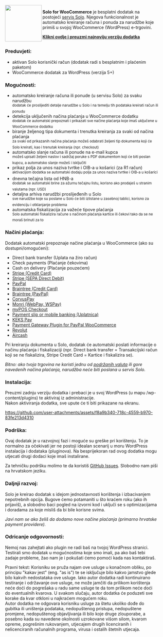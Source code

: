 <img src="https://github.com/coax/solo-for-woocommerce/assets/189817/9abf2b62-d5ea-4c94-89ca-f7844ab0a0df" width="120" align="left">

**Solo for WooCommerce** je besplatni dodatak na postojeći [servis Solo](https://solo.com.hr). Njegova funkcionalnost je automatsko kreiranje računa i ponuda za narudžbe koje primiš u svojoj WooCommerce (WordPress) e-trgovini.

**[Klikni ovdje i preuzmi najnoviju verziju dodatka](https://github.com/coax/solo-for-woocommerce/releases/download/v1.9/solo-for-woocommerce.zip)**

##

### Preduvjeti:
- aktivan Solo korisnički račun (dodatak radi s besplatnim i plaćenim paketom)
- WooCommerce dodatak za WordPress (verzija 5+)

### Mogućnosti:
- automatsko kreiranje računa ili ponude (u servisu Solo) za svaku narudžbu\
<sup>dodatak će proslijediti detalje narudžbe u Solo i na temelju tih podataka kreirati račun ili ponudu</sup>
- detekcija uključenih načina plaćanja u WooCommerce dodatku\
<sup>dodatak će automatski prepoznati i prikazati sve načine plaćanja koje imaš uključene u WooCommerce dodatku</sup>
- biranje željenog tipa dokumenta i trenutka kreiranja za svaki od načina plaćanja\
<sup>za svaki od prikazanih načina plaćanja možeš odabrati željeni tip dokumenta koji će Solo kreirati, kao i trenutak kreiranja (npr. checkout)</sup>
- automatsko slanje računa ili ponude na e-mail kupca\
<sup>možeš upisati željeni naslov i sadržaj poruke s PDF dokumentom koji će biti poslan kupcu, a automatsko slanje možeš i isključiti</sup>
- prikaz polja za unos naziva tvrtke i OIB-a u košarici (za R1 račun)\
<sup>aktivacijom dodatka se automatski dodaju polja za unos naziva tvrtke i OIB-a u košarici</sup>
- dnevna tečajna lista od HNB-a\
<sup>dodatak se automatski brine za ažurnu tečajnu listu, korisno ako prodaješ u stranim valutama (npr. USD)</sup>
- detaljna arhiva narudžbi proslijeđenih u Solo\
<sup>sve narudžbe koje su poslane u Solo će biti izlistane u zasebnoj tablici, korisno za evidenciju i otklanjanje problema</sup>
- automatska fiskalizacija za važeće tipove plaćanja\
<sup>Solo automatski fiskalizira račune s načinom plaćanja kartice ili čekovi tako da se ne moraš brinuti za to</sup>

### Načini plaćanja:
Dodatak automatski prepoznaje načine plaćanja u WooCommerce (ako su dostupni/omogućeni):
- Direct bank transfer (Uplata na žiro račun)
- Check payments (Plaćanje čekovima)
- Cash on delivery (Plaćanje pouzećem)
- [Stripe (Credit Card)](https://wordpress.org/plugins/woocommerce-gateway-stripe/)
- [Stripe (SEPA Direct Debit)](https://wordpress.org/plugins/woocommerce-gateway-stripe/)
- [PayPal](https://wordpress.org/plugins/woocommerce-paypal-payments/)
- [Braintree (Credit Card)](https://wordpress.org/plugins/woocommerce-gateway-paypal-powered-by-braintree/)
- [Braintree (PayPal)](https://wordpress.org/plugins/woocommerce-gateway-paypal-powered-by-braintree/)
- [CorvusPay](https://wordpress.org/plugins/corvuspay-woocommerce-integration/)
- [Monri (WebPay, WSPay)](https://github.com/MonriPayments/woocommerce-monri)
- [myPOS Checkout](https://wordpress.org/plugins/mypos-virtual-for-woocommerce/)
- [Payment slip or mobile banking (Uplatnica)](https://wordpress.org/plugins/croatian-payment-slip-generator-for-woocommerce/)
- [KEKS Pay](https://wordpress.org/plugins/keks-pay-for-woocommerce/)
- [Payment Gateway Plugin for PayPal WooCommerce](https://wordpress.org/plugins/express-checkout-paypal-payment-gateway-for-woocommerce/)
- [Revolut](https://wordpress.org/plugins/revolut-gateway-for-woocommerce/)
- [Aircash](https://wordpress.org/plugins/aircash-for-woocommerce/)

Pri kreiranju dokumenta u Solo, dodatak će automatski poslati informacije o načinu plaćanja i fiskalizaciji (npr. Direct bank transfer = Transakcijski račun koji se ne fiskalizira, Stripe Credit Card = Kartice i fiskalizira se).

_Bitno: ako tvoja trgovina ne koristi jednu od [podržanih valuta](https://solo.com.hr/api-dokumentacija/valute) ili gore navedenih načina plaćanja, narudžba neće biti poslana u servis Solo._

### Instalacija:
Preuzmi zadnju verziju dodatka i prebaci je u svoj WordPress (u mapu /wp-content/plugins) te aktiviraj iz administracije.\
Nakon aktiviranja dodatka, sve upute će ti biti prikazane na ekranu.

https://github.com/user-attachments/assets/f8a9b340-718c-4559-b970-83fe213d4310

### Podrška:
Ovaj dodatak je u razvojnoj fazi i moguće su greške pri korištenju. To je normalno za očekivati jer ne postoji idealan scenarij u moru WordPress instalacija i dodataka (pluginova). Na besprijekoran rad ovog dodatka mogu utjecati drugi dodaci koje imaš instalirane.

Za tehničku podršku molimo te da koristiš [GitHub Issues](https://github.com/coax/solo-for-woocommerce/issues). Slobodno nam piši na hrvatskom jeziku.

### Daljnji razvoj:
Solo je kreirao dodatak s idejom jednostavnosti korištenja i izbacivanjem nepotrebnih opcija. Bugove ćemo potamaniti u što kraćem roku (ako ih prijaviš), a slobodno baci pogled na izvorni kod i uključi se s optimizacijama i doradama za koje misliš da bi bile korisne svima.

_Javi nam se ako želiš da dodamo nove načine plaćanja (primarno hrvatske payment providere)._

### Odricanje odgovornosti:
Nemoj nas zahejtati ako plugin ne radi baš na tvojoj WordPress stranici. Testirali smo dodatak u mogućnostima koje smo imali, pa ako baš tebi zadaje probleme, žao nam je i pokušati ćemo pomoći kada nas kontaktiraš.

Pravni tekst: Korisniku se pruža najam ove usluge u konačnom obliku, po principu "kakav jest" (eng. "as is") te se isključuje bilo kakvo jamstvo glede bilo kakvih nedostataka ove usluge. Iako autor dodatka radi kontinuirano testiranje i održavanje ove usluge, ne može jamčiti da prilikom korištenja neće doći do pogrešaka u radu same usluge te da tom prilikom neće doći do eventualnih kvarova.
U svakom slučaju, autor dodatka će poduzeti sve korake da kvar otkloni u najkraćem mogućem roku.\
Autor dodatka ne odgovara korisniku usluge za štetu ukoliko dođe do gubitka ili uništenja podataka, nedopuštenog pristupa, nedopuštene promjene, nedopuštenog objavljivanja ili bilo koje druge zlouporabe, a posebno kada su navedene okolnosti uzrokovane višom silom, kvarom opreme, pogrešnim rukovanjem, utjecajem drugih licenciranih i nelicenciranih računalnih programa, virusa i ostalih štetnih utjecaja.
